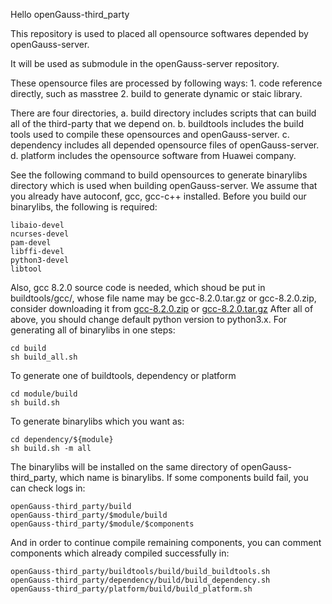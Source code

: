 Hello openGauss-third_party

This repository is used to placed all opensource softwares depended by openGauss-server.

It will be used as submodule in the openGauss-server repository. 

These opensource files are processed by following ways:
    1. code reference directly, such as masstree
    2. build to generate dynamic or staic library.

There are four directories, 
    a. build directory includes scripts that can build all of the third-party that we depend on.
    b. buildtools includes the build tools used to compile these opensources and openGauss-server.
    c. dependency includes all depended opensource files of openGauss-server.
    d. platform includes the opensource software from Huawei company.

See the following command to build opensources to generate binarylibs directory
which is used when building openGauss-server.
We assume that you already have autoconf, gcc, gcc-c++ installed.
Before you build our binarylibs, the following is required:
```
libaio-devel
ncurses-devel
pam-devel
libffi-devel
python3-devel
libtool
```
Also, gcc 8.2.0 source code is needed, which shoud be put in buildtools/gcc/, whose file name may be gcc-8.2.0.tar.gz or gcc-8.2.0.zip,
consider downloading it from [gcc-8.2.0.zip](https://github.com/gcc-mirror/gcc/archive/releases/gcc-8.2.0.zip) or [gcc-8.2.0.tar.gz](https://github.com/gcc-mirror/gcc/archive/releases/gcc-8.2.0.tar.gz)
After all of above, you should change default python version to python3.x.
For generating all of binarylibs in one steps:
```
cd build
sh build_all.sh
```
To generate one of buildtools, dependency or platform
```
cd module/build
sh build.sh
```
To generate binarylibs which you want as:
```
cd dependency/${module}
sh build.sh -m all
```
The binarylibs will be installed on the same directory of openGauss-third_party, which name is binarylibs.
If some components build fail, you can check logs in:
```
openGauss-third_party/build
openGauss-third_party/$module/build
openGauss-third_party/$module/$components
```
And in order to continue compile remaining components, you can comment components which already compiled successfully in:
```
openGauss-third_party/buildtools/build/build_buildtools.sh
openGauss-third_party/dependency/build/build_dependency.sh
openGauss-third_party/platform/build/build_platform.sh
```